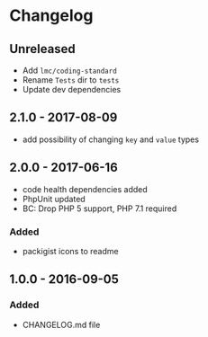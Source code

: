 # Changelog

<!-- There is always Unreleased section on the top. Subsections (Added, Changed, Fixed, Removed) should be added as needed. -->
## Unreleased
- Add `lmc/coding-standard`
- Rename `Tests` dir to `tests`
- Update dev dependencies

## 2.1.0 - 2017-08-09
- add possibility of changing `key` and `value` types

## 2.0.0 - 2017-06-16
- code health dependencies added
- PhpUnit updated
- BC: Drop PHP 5 support, PHP 7.1 required

### Added
- packigist icons to readme

## 1.0.0 - 2016-09-05
### Added
- CHANGELOG.md file

